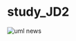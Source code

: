 # study_JD2
![uml news](https://github.com/kkkedik/study_JD2/assets/73746777/2869bb5d-3f59-4e28-8cf6-5b7b92cf7d86)

